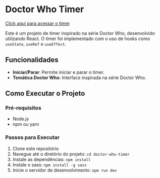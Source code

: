# Doctor Who Timer

[Click aqui para acessar o timer](https://doctor-who-time.vercel.app/)

Este é um projeto de timer inspirado na série Doctor Who, desenvolvido utilizando React. O timer foi implementado com o uso de hooks como `useState`, `useRef` e `useEffect`.

## Funcionalidades

- **Iniciar/Parar**: Permite iniciar e parar o timer.
- **Temática Doctor Who**: Interface inspirada na série Doctor Who.

## Como Executar o Projeto

### Pré-requisitos

- Node.js
- npm ou yarn

### Passos para Executar

1. Clone este repositório
2. Navegue até o diretório do projeto:
   `cd doctor-who-timer`
3. Instale as dependências:
   `npm install`
4. Instale o sass:
   `npm install -g sass`
5. Inicie o servidor de desenvolvimento:
   `npm run dev`
